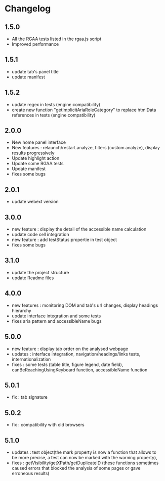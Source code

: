 # Changelog

## 1.5.0

- All the RGAA tests listed in the rgaa.js script
- Improved performance

## 1.5.1

- update tab's panel title
- update manifest

## 1.5.2

- update regex in tests (engine compatibility)
- create new function "getImplicitAriaRoleCategory" to replace htmlData references in tests (engine compatibility)

## 2.0.0

- New home panel interface
- New features : relaunch/restart analyze, filters (custom analyze), display results progressively
- Update highlight action
- Update some RGAA tests
- Update manifest 
- fixes some bugs

## 2.0.1
- update webext version

## 3.0.0
- new feature : display the detail of the accessible name calculation
- update code cell integration
- new feature : add testStatus propertie in test object
- fixes some bugs

## 3.1.0
- update the project structure
- update Readme files

## 4.0.0
- new features : monitoring DOM and tab's url changes, display headings hierarchy
- update interface integration and some tests
- fixes aria pattern and accessibleName bugs

## 5.0.0
- new feature : display tab order on the analysed webpage
- updates : interface integration, navigation/headings/links tests, internationalization
- fixes : some tests (table title, figure legend, date field), canBeReachingUsingKeyboard function, accessibleName function

## 5.0.1
- fix : tab signature

## 5.0.2
- fix : compatibility with old browsers
## 5.1.0
- updates : test object(the mark property is now a function that allows to be more precise, a test can now be marked with the warning property), 
- fixes : getVisibility/getXPath/getDuplicateID (these functions sometimes caused errors that blocked the analysis of some pages or gave erroneous results)

